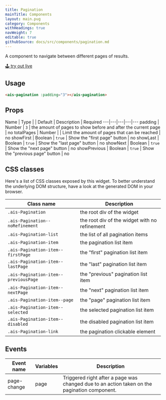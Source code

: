 ```yaml
---
title: Pagination
mainTitle: Components
layout: main.pug
category: Components
withHeadings: true
navWeight: 7
editable: true
githubSource: docs/src/components/pagination.md
---
```


A component to navigate between different pages of results.

<a class="btn btn-static-theme" href="stories/?selectedKind=Pagination">🕹 try out live</a>

## Usage

```html
<ais-pagination :padding="3"></ais-pagination>
```

## Props

Name | Type | | Default | Description | Required
---|---|---|---|---
padding | Number | `3` | the amount of pages to show before and after the current page | no
totalPages | Number | | Limit the amount of pages that can be reached | no
showFirst | Boolean | `true` | Show the "first page" button | no
showLast | Boolean | `true` | Show the "last page" button | no
showNext | Boolean | `true` | Show the "next page" button | no
showPrevious | Boolean | `true` | Show the "previous page" button | no

## CSS classes

Here's a list of CSS classes exposed by this widget. To better understand the underlying
DOM structure, have a look at the generated DOM in your browser.

Class name | Description
---|---
`.ais-Pagination` | the root div of the widget
`.ais-Pagination--noRefinement` | the root div of the widget with no refinement
`.ais-Pagination-list` | the list of all pagination items
`.ais-Pagination-item` | the pagination list item
`.ais-Pagination-item--firstPage` | the "first" pagination list item
`.ais-Pagination-item--lastPage` | the "last" pagination list item
`.ais-Pagination-item--previousPage` | the "previous" pagination list item
`.ais-Pagination-item--nextPage` | the "next" pagination list item
`.ais-Pagination-item--page` | the "page" pagination list item
`.ais-Pagination-item--selected` | the selected pagination list item
`.ais-Pagination-item--disabled` | the disabled pagination list item
`.ais-Pagination-link` | the pagination clickable element

## Events

Event name | Variables | Description
---|---|---
page-change | page | Triggered right after a page was changed due to an action taken on the pagination component.

